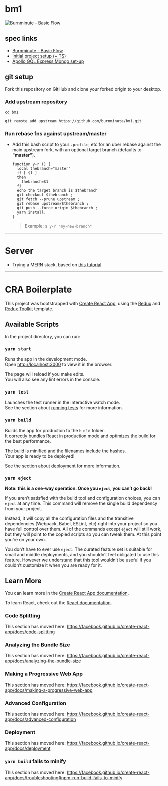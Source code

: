 # bm1

![Burnminute - Basic Flow](https://github.com/burnminute/assets/raw/master/images/png/burnminute-logo-1.png)

## spec links

- [Burnminute - Basic Flow](https://github.com/burnminute/assets/blob/master/docs/basic-flow.md)
- [Initial project setup (+ TS)](https://medium.com/@beaucarnes/learn-the-mern-stack-by-building-an-exercise-tracker-mern-tutorial-59c13c1237a1)
- [Apollo GQL Express Mongo set-up](https://sysgears.com/articles/how-to-create-an-apollo-react-express-application/)

## git setup

Fork this repository on GitHub and clone your forked origin to your desktop.

### Add upstream repository

```shell
cd bm1

git remote add upstream https://github.com/burnminute/bm1.git
```

### Run rebase fns against upstream/master

- Add this bash script to your `.profile`, etc for an uber rebase against the main upstream fork, with an optional target branch (defaults to **"master"**).

  ```shell
  function y-r () {
    local thebranch="master"
    if [ $1 ]
    then  
      thebranch=$1
    fi
    echo the target branch is $thebranch
    git checkout $thebranch ;
    git fetch --prune upstream ;
    git rebase upstream/$thebranch ;
    git push --force origin $thebranch ;
    yarn install;
  }
  ```  

  > Example:
  `$ y-r "my-new-branch"`

---

# Server

- Trying a MERN stack, based on [this tutorial](https://medium.com/@beaucarnes/learn-the-mern-stack-by-building-an-exercise-tracker-mern-tutorial-59c13c1237a1)

---

# CRA Boilerplate

This project was bootstrapped with [Create React App](https://github.com/facebook/create-react-app), using the [Redux](https://redux.js.org/) and [Redux Toolkit](https://redux-toolkit.js.org/) template.

## Available Scripts

In the project directory, you can run:

### `yarn start`

Runs the app in the development mode.<br />
Open [http://localhost:3000](http://localhost:3000) to view it in the browser.

The page will reload if you make edits.<br />
You will also see any lint errors in the console.

### `yarn test`

Launches the test runner in the interactive watch mode.<br />
See the section about [running tests](https://facebook.github.io/create-react-app/docs/running-tests) for more information.

### `yarn build`

Builds the app for production to the `build` folder.<br />
It correctly bundles React in production mode and optimizes the build for the best performance.

The build is minified and the filenames include the hashes.<br />
Your app is ready to be deployed!

See the section about [deployment](https://facebook.github.io/create-react-app/docs/deployment) for more information.

### `yarn eject`

**Note: this is a one-way operation. Once you `eject`, you can’t go back!**

If you aren’t satisfied with the build tool and configuration choices, you can `eject` at any time. This command will remove the single build dependency from your project.

Instead, it will copy all the configuration files and the transitive dependencies (Webpack, Babel, ESLint, etc) right into your project so you have full control over them. All of the commands except `eject` will still work, but they will point to the copied scripts so you can tweak them. At this point you’re on your own.

You don’t have to ever use `eject`. The curated feature set is suitable for small and middle deployments, and you shouldn’t feel obligated to use this feature. However we understand that this tool wouldn’t be useful if you couldn’t customize it when you are ready for it.

## Learn More

You can learn more in the [Create React App documentation](https://facebook.github.io/create-react-app/docs/getting-started).

To learn React, check out the [React documentation](https://reactjs.org/).

### Code Splitting

This section has moved here: <https://facebook.github.io/create-react-app/docs/code-splitting>

### Analyzing the Bundle Size

This section has moved here: <https://facebook.github.io/create-react-app/docs/analyzing-the-bundle-size>

### Making a Progressive Web App

This section has moved here: <https://facebook.github.io/create-react-app/docs/making-a-progressive-web-app>

### Advanced Configuration

This section has moved here: <https://facebook.github.io/create-react-app/docs/advanced-configuration>

### Deployment

This section has moved here: <https://facebook.github.io/create-react-app/docs/deployment>

### `yarn build` fails to minify

This section has moved here: <https://facebook.github.io/create-react-app/docs/troubleshooting#npm-run-build-fails-to-minify>
